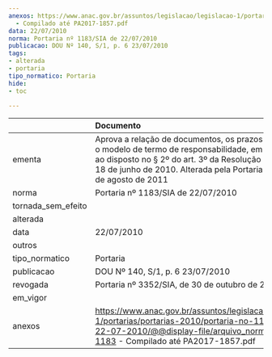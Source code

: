 ```yaml
---
anexos: https://www.anac.gov.br/assuntos/legislacao/legislacao-1/portarias/portarias-2010/portaria-no-1183-sia-de-22-07-2010/@@display-file/arquivo_norma/PA2010-1183
  - Compilado até PA2017-1857.pdf
data: 22/07/2010
norma: Portaria nº 1183/SIA de 22/07/2010
publicacao: DOU Nº 140, S/1, p. 6 23/07/2010
tags:
- alterada
- portaria
tipo_normatico: Portaria
hide: 
- toc 
 
---
```


|                    | Documento                                                                                                                                                                                                                                     |
|:-------------------|:----------------------------------------------------------------------------------------------------------------------------------------------------------------------------------------------------------------------------------------------|
| ementa             | Aprova a relação de documentos, os prazos de análise e o modelo de termo de responsabilidade, em atendimento ao disposto no § 2º do art. 3º da Resolução Nº 153, de 18 de junho de 2010. Alterada pela Portaria 1598, de 25 de agosto de 2011 |
| norma              | Portaria nº 1183/SIA de 22/07/2010                                                                                                                                                                                                            |
| tornada_sem_efeito |                                                                                                                                                                                                                                               |
| alterada           |                                                                                                                                                                                                                                               |
| data               | 22/07/2010                                                                                                                                                                                                                                    |
| outros             |                                                                                                                                                                                                                                               |
| tipo_normatico     | Portaria                                                                                                                                                                                                                                      |
| publicacao         | DOU Nº 140, S/1, p. 6 23/07/2010                                                                                                                                                                                                              |
| revogada           | Portaria nº 3352/SIA, de 30 de outubro de 2018.                                                                                                                                                                                               |
| em_vigor           |                                                                                                                                                                                                                                               |
| anexos             | https://www.anac.gov.br/assuntos/legislacao/legislacao-1/portarias/portarias-2010/portaria-no-1183-sia-de-22-07-2010/@@display-file/arquivo_norma/PA2010-1183 - Compilado até PA2017-1857.pdf                                                 |
